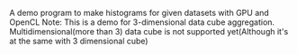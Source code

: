 A demo program to make histograms for given datasets with GPU and OpenCL
Note: This is a demo for 3-dimensional data cube aggregation. Multidimensional(more than 3) data cube is not supported yet(Although it's at the same with 3 dimensional cube)
